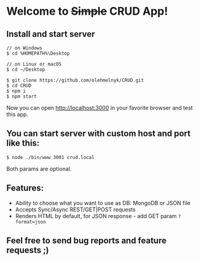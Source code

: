 Welcome to ~~Simple~~ CRUD App!
===================

Install and start server
-------------
    // on Windows
    $ cd %HOMEPATH%\Desktop

	// on Linux or macOS
	$ cd ~/Desktop

    $ git clone https://github.com/olehmelnyk/CRUD.git
    $ cd CRUD
    $ npm i
    $ npm start

Now you can open [http://localhost:3000](http://localhost:3000) in your favorite browser and test this app.

You can start server with custom host and port like this:
-----------------------------------------------------------

    $ node ./bin/www 3001 crud.local

Both params are optional.

Features:
---------

 - Ability to choose what you want to use as DB: MongoDB or JSON file
 - Accepts Sync/Async REST/GET|POST requests
 - Renders HTML by default, for JSON response - add GET param `?format=json`

Feel free to send bug reports and feature requests ;)
-----------------------------------------------------